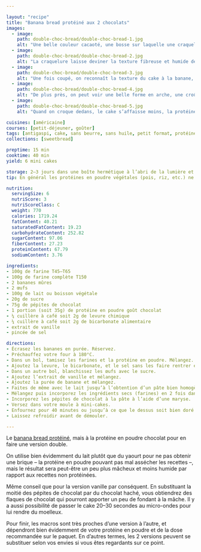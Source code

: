 ```yaml
---

layout: "recipe"
title: "Banana bread protéiné aux 2 chocolats"
images:
  - image:
    path: double-choc-bread/double-choc-bread-1.jpg
    alt: "Une belle couleur cacaoté, une bosse sur laquelle une craquelure s’est formée, des pépites de chocolat visibles à la croûte. Le banana bread ne laisse pas deviner qu’il est en version protéinée."
  - image:
    path: double-choc-bread/double-choc-bread-2.jpg
    alt: "La craquelure laisse deviner la texture fibreuse et humide de la pâte à la banane. Les pépites de chocolat ont bien fondu en surface et apportent un peu de fondant."
  - image:
    path: double-choc-bread/double-choc-bread-3.jpg
    alt: "Une fois coupé, on reconnaît la texture du cake à la banane, avec son floconneux qui vient enrober les pépites de chocolat plus croquantes."
  - image:
    path: double-choc-bread/double-choc-bread-4.jpg
    alt: "De plus près, on peut voir une belle forme en arche, une croûte de quelques millimètres, et une distribution généreuse des pépites."
  - image:
    path: double-choc-bread/double-choc-bread-5.jpg
    alt: "Quand on croque dedans, le cake s’affaisse moins, la protéine asséchant quand même la pâte à la cuisson. L’usage de chunks de chocolat pourront amener plus de fondant pour ceux qui le souhaitent."

cuisines: [américaine]
courses: [petit-déjeuner, goûter]
tags: [antigaspi, cake, sans beurre, sans huile, petit format, protéiné]
collections: [sweetbread]

preptime: 15 min
cooktime: 40 min
yield: 6 mini cakes

storage: 2–3 jours dans une boîte hermétique à l’abri de la lumière et de la chaleur. 5 jours au frigo. 2 mois au congélateur.
tip: En général les protéines en poudre végétales (pois, riz, etc.) ne posent pas trop de problème pour la cuisson. Pour les autres, ça va dépendre du type et de la composition et il faudra peut-être expérimenter un peu en cuisine. Mieux vaut choisir une protéine sans édulcorant ni additif dans tous les cas.

nutrition:
  servingSize: 6
  nutriScore: 3
  nutriScoreClass: C
  weight: 770
  calories: 1719.24
  fatContent: 40.21
  saturatedFatContent: 19.23
  carbohydrateContent: 252.82
  sugarContent: 97.06
  fiberContent: 27.23
  proteinContent: 67.79
  sodiumContent: 3.76

ingredients:
- 100g de farine T45–T65
- 100g de farine complète T150
- 2 bananes mûres
- 2 œufs
- 100g de lait ou boisson végétale
- 20g de sucre
- 75g de pépites de chocolat
- 1 portion (soit 35g) de protéine en poudre goût chocolat
- ¼ cuillère à café soit 2g de levure chimique
- ¼ cuillère à café soit 2g de bicarbonate alimentaire
- extrait de vanille
- pincée de sel

directions:
- Écrasez les bananes en purée. Réservez.
- Préchauffez votre four à 180°C.
- Dans un bol, tamisez les farines et la protéine en poudre. Mélangez.
- Ajoutez la levure, le bicarbonate, et le sel sans les faire rentrer en contact. Réservez. 
- Dans un autre bol, blanchissez les œufs avec le sucre.
- Ajoutez l’extrait de vanille et mélangez.
- Ajoutez la purée de banane et mélangez.
- Faites de même avec le lait jusqu’à l’obtention d’un pâte bien homogène.
- Mélangez puis incorporez les ingrédients secs (farines) en 2 fois dans le bol des ingrédients humides à l’aide d’une maryse.
- Incorporez les pépites de chocolat à la pâte à l’aide d’une maryse.
- Versez dans votre moule à mini-cakes.
- Enfournez pour 40 minutes ou jusqu’à ce que le dessus soit bien doré et que la pointe d’un couteau ressorte légèrement humide.
- Laissez refroidir avant de démouler.

---
```


Le [banana bread protéiné](protein-banana-bread), mais à la protéine en poudre chocolat pour en faire une version double.

On utilise bien évidemment du lait plutôt que du yaourt pour ne pas obtenir une brique – la protéine en poudre pouvant pas mal assécher les recettes –, mais le résultat sera peut-être un peu plus mâcheux et moins humide par rapport aux recettes non protéinées. 

Même conseil que pour la version vanille par conséquent. En substituant la moitié des pépites de chocolat par du chocolat haché, vous obtiendrez des flaques de chocolat qui pourront apporter un peu de fondant à la mâche. Il y a aussi possibilité de passer le cake 20–30 secondes au micro-ondes pour lui rendre du moelleux.

Pour finir, les macros sont très proches d’une version à l’autre, et dépendront bien évidemment de votre protéine en poudre et de la dose recommandée sur le paquet. En d’autres termes, les 2 versions peuvent se substituer selon vos envies si vous êtes regardants sur ce point.